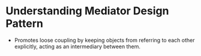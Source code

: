 # Understanding Mediator Design Pattern

- Promotes loose coupling by keeping objects from referring to each other explicitly, acting as an intermediary between them.
